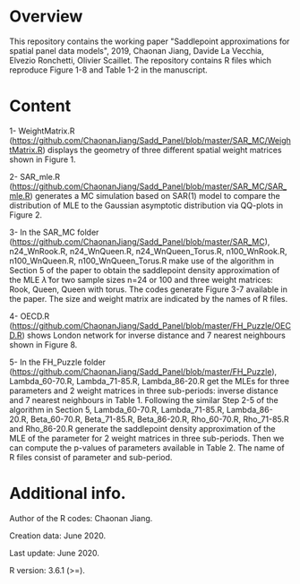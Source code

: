 # Overview
This repository contains the working paper "Saddlepoint approximations for spatial panel data models", 2019, Chaonan Jiang, Davide La Vecchia, Elvezio Ronchetti, Olivier Scaillet. The repository contains R files which reproduce Figure 1-8 and Table 1-2 in the manuscript.
# Content
1- WeightMatrix.R (https://github.com/ChaonanJiang/Sadd_Panel/blob/master/SAR_MC/WeightMatrix.R) displays the geometry of three different spatial weight matrices shown in Figure 1. 

2- SAR_mle.R (https://github.com/ChaonanJiang/Sadd_Panel/blob/master/SAR_MC/SAR_mle.R) generates a MC simulation based on SAR(1) model to compare the distribution of MLE to the Gaussian asymptotic distribution via QQ-plots in Figure 2.

3- In the SAR_MC folder (https://github.com/ChaonanJiang/Sadd_Panel/blob/master/SAR_MC), n24_WnRook.R, n24_WnQueen.R, n24_WnQueen_Torus.R, n100_WnRook.R, n100_WnQueen.R, n100_WnQueen_Torus.R make use of the algorithm in Section 5 of the paper to obtain the saddlepoint density approximation of the MLE $\hat{\lambda}$ for two sample sizes n=24 or 100 and three weight matrices: Rook, Queen, Queen with torus. The codes generate Figure 3-7 available in the paper. The size and weight matrix are indicated by the names of R files.

4- OECD.R (https://github.com/ChaonanJiang/Sadd_Panel/blob/master/FH_Puzzle/OECD.R) shows London network for inverse distance and 7 nearest neighbours shown in Figure 8.

5- In the FH_Puzzle folder (https://github.com/ChaonanJiang/Sadd_Panel/blob/master/FH_Puzzle), Lambda_60-70.R, Lambda_71-85.R, Lambda_86-20.R get the MLEs for three parameters and 2 weight matrices in three sub-periods: inverse distance and 7 nearest neighbours in Table 1. Following the similar Step 2-5 of the algorithm in Section 5, Lambda_60-70.R, Lambda_71-85.R, Lambda_86-20.R, Beta_60-70.R, Beta_71-85.R, Beta_86-20.R, Rho_60-70.R, Rho_71-85.R and Rho_86-20.R generate the saddlepoint density approximation of the MLE of the parameter for 2 weight matrices in three sub-periods. Then we can compute the p-values of parameters available in Table 2. The name of R files consist of parameter and sub-period. 
# Additional info.
Author of the R codes: Chaonan Jiang.

Creation data: June 2020.

Last update: June 2020.

R version: 3.6.1 (>=).
